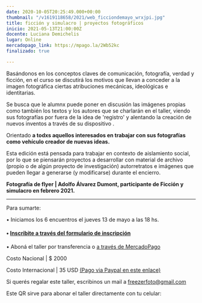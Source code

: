 ```yaml
---
date: 2020-10-05T20:25:49.000+00:00
thumbnail: "/v1619118658/2021/web_ficciondemayo_wrxjpi.jpg"
title: ficción y simulacro | proyectos fotográficos
inicio: 2021-05-13T21:00:00Z
docente: Luciana Demichelis
lugar: Online
mercadopago_link: https://mpago.la/2Wb52kc
finalizado: true

---
```

Basándonos en los conceptos claves de comunicación, fotografía, verdad y ficción, en el curso se discutirá los motivos que llevan a conceder a la imagen fotográfica ciertas atribuciones mecánicas, ideológicas e identitarias.

Se busca que le alumnx puede poner en discusión las imágenes propias como también los textos y los autores que se charlarán en el taller, viendo sus fotografías por fuera de la idea de 'registro' y alentando la creación de nuevos inventos a través de su dispositivo .

Orientado **a todxs aquellos interesados ​​en trabajar con sus fotografías como vehículo creador de nuevas ideas.**

Esta edición está pensada para trabajar en contexto de aislamiento social, por lo que se piensarán proyectos a desarrollar con material de archivo (propio o de algún proyecto de investigación) autorretratos e imágenes que pueden llegar a generarse (y modificarse) durante el encierro.

**Fotografía de flyer | Adolfo Álvarez Dumont, participante de Ficción y simulacro en febrero 2021.**

***

Para sumarte:

• Iniciamos los 6 encuentros el jueves 13 de mayo a las 18 hs.

#### **•** [**Inscribite a través del** **formulario de inscripción**](https://docs.google.com/forms/d/1Ku55b_P0tARSyBd2JNmUtIT5WMF0FNSSH9ZVMcTiLCU/edit)

• Aboná el taller por transferencia o [a través de MercadoPago](https://mpago.la/2Wb52kc)

Costo Nacional | $ 2000

Costo Internacional | 35 USD [(Pago via Paypal en este enlace)](https://www.paypal.com/ficysimulacro)

Si querés regalar este taller, escribinos un mail a freezerfoto@gmail.com

Este QR sirve para abonar el taller directamente con tu celular: